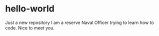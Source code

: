 # hello-world
Just a new repository
I am a reserve Naval Officer trying to learn how to code. Nice to meet you.
